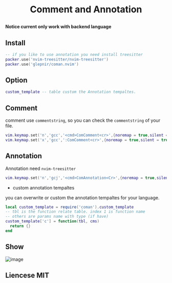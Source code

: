 <center>
<h1><p> Comment and Annotation </p></h1>
</center>

**Notice current only work with backend language**

## Install

```lua
-- if you like to use annotation you need install treesitter
packer.use('nvim-treesitter/nvim-treesitter')
packer.use('glepnir/coman.nvim')
```

## Option

```lua
custom_template -- table custom the Annotation tempaltes.
```

## Comment

comment use `commentstring`, so you can check the `commentstring` of your file.

```lua
vim.keymap.set('n','gcc','<cmd>ComComment<cr>',{noremap = true,silent = true})
vim.keymap.set('x','gcc',':ComComment<cr>',{noremap = true,silent = true})
```

## Annotation

Annotation need `nvim-treesitter`

```lua
vim.keymap.set('n','gcj','<cmd>ComAnnotation<Cr>',{noremap = true,silent = true})
```

- custom annotation tempaltes

you can overwrite or custom the annotation tempaltes for your language.

```lua
local custom_template = require('coman').custom_template
-- tbl is the function relate table. index 1 is function name
-- others are params name with type (if have)
custom_template['c'] = function(tbl, cms)
  return {}
end
```

## Show

![image](https://user-images.githubusercontent.com/41671631/181735098-7e81fc60-3e14-4bfb-9322-a9bcab2edc80.gif)

## Liencese MIT
